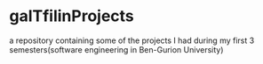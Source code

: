 # galTfilinProjects
a repository containing some of the projects I had during my first 3 semesters(software engineering in Ben-Gurion University)
